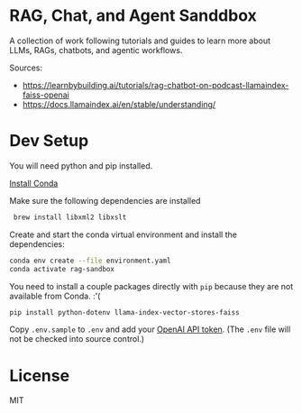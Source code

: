 # RAG, Chat, and Agent Sanddbox
A collection of work following tutorials and guides to learn more about LLMs, RAGs, chatbots, and agentic workflows.

Sources: 
- https://learnbybuilding.ai/tutorials/rag-chatbot-on-podcast-llamaindex-faiss-openai
- https://docs.llamaindex.ai/en/stable/understanding/

# Dev Setup
You will need python and pip installed.

[Install Conda](https://docs.conda.io/projects/conda/en/latest/user-guide/install/index.html)

Make sure the following dependencies are installed

```bash
 brew install libxml2 libxslt
```

Create and start the conda virtual environment and install the dependencies:

```bash
conda env create --file environment.yaml
conda activate rag-sandbox
```

You need to install a couple packages directly with `pip` because they are not available from Conda. :'(

```bash
pip install python-dotenv llama-index-vector-stores-faiss
```

Copy `.env.sample` to `.env` and add your [OpenAI API token](https://platform.openai.com/api-keys). 
(The `.env` file will not be checked into source control.)


# License
MIT